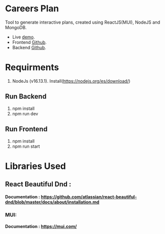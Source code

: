 # Careers Plan

Tool to generate interactive plans, created using ReactJS(MUI), NodeJS and MongoDB.

- Live [demo](https://rocky-mountain-27434.herokuapp.com/).
- Frontend [Github](https://github.com/Malvarez97/CareerPlans-Frontend).
- Backend [Github](https://github.com/osinagalj/CarrerPlans-Backend).

# Requirments

1. NodeJs (v16.13.1). Install(https://nodejs.org/es/download/)

## Run Backend

1. npm install
2. npm run dev

## Run Frontend

1. npm install
2. npm run start

# Libraries Used

## React Beautiful Dnd :

#### Documentation : https://github.com/atlassian/react-beautiful-dnd/blob/master/docs/about/installation.md

### MUI:

#### Documentation : https://mui.com/
